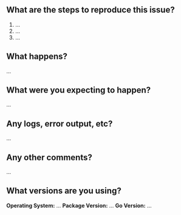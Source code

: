 <!-- Thanks for reporting an issue! Please fill out the blanks below. -->

## What are the steps to reproduce this issue?
1. …
2. …
3. …

## What happens?
…

## What were you expecting to happen?
…

## Any logs, error output, etc?
…

## Any other comments?
…

## What versions are you using?
**Operating System:** …
**Package Version:** …
**Go Version:** …
